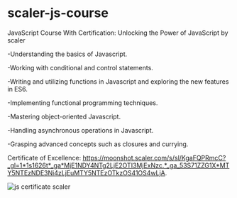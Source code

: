 # scaler-js-course

JavaScript Course With Certification: Unlocking the Power of JavaScript by scaler


-Understanding the basics of Javascript.

-Working with conditional and control statements.

-Writing and utilizing functions in Javascript and exploring the new features in ES6.

-Implementing functional programming techniques.

-Mastering object-oriented Javascript.

-Handling asynchronous operations in Javascript.

-Grasping advanced concepts such as closures and currying.


Certificate of Excellence:  https://moonshot.scaler.com/s/sl/KgaFQPRmcC?_gl=1*1s1626t*_ga*MjE1NDY4NTg2LjE2OTI3MjExNzc.*_ga_53S71ZZG1X*MTY5NTEzNDE3Ni4zLjEuMTY5NTEzOTkzOS41OS4wLjA.

![js certificate scaler](https://github.com/Lucky-Kashyap/scaler-js-course/assets/88204554/19509e3b-e4eb-4b1d-8ae0-f2deca02d88e)


